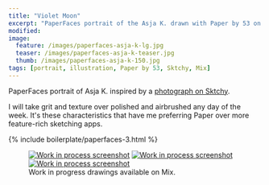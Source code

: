 ```yaml
---
title: "Violet Moon"
excerpt: "PaperFaces portrait of the Asja K. drawn with Paper by 53 on an iPad."
modified: 
image: 
  feature: /images/paperfaces-asja-k-lg.jpg
  teaser: /images/paperfaces-asja-k-teaser.jpg
  thumb: /images/paperfaces-asja-k-150.jpg
tags: [portrait, illustration, Paper by 53, Sktchy, Mix]
---
```


PaperFaces portrait of Asja K. inspired by a [photograph on Sktchy](http://sktchy.com/d5SaaC).

I will take grit and texture over polished and airbrushed any day of the week. It's these characteristics that have me preferring Paper over more feature-rich sketching apps.

{% include boilerplate/paperfaces-3.html %}

<figure class="third">
  <a href="https://mix.fiftythree.com/11098-Michael-Rose/1887226"><img src="{{ site.url }}/images/paperfaces-asja-k-process-1-600.jpg" alt="Work in process screenshot"></a>
  <a href="https://mix.fiftythree.com/11098-Michael-Rose/1887463"><img src="{{ site.url }}/images/paperfaces-asja-k-process-2-600.jpg" alt="Work in process screenshot"></a>
  <a href="https://mix.fiftythree.com/11098-Michael-Rose/1896998"><img src="{{ site.url }}/images/paperfaces-asja-k-process-3-600.jpg" alt="Work in process screenshot"></a>
  <figcaption>Work in progress drawings available on Mix.</figcaption>
</figure>
